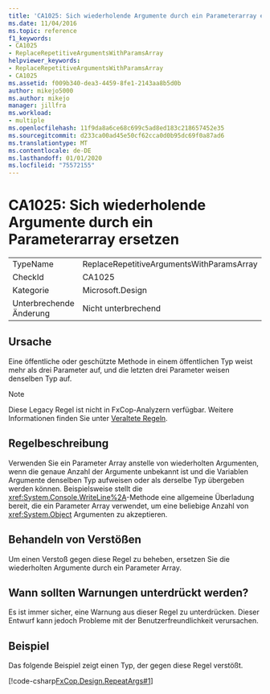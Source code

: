 ```yaml
---
title: 'CA1025: Sich wiederholende Argumente durch ein Parameterarray ersetzen'
ms.date: 11/04/2016
ms.topic: reference
f1_keywords:
- CA1025
- ReplaceRepetitiveArgumentsWithParamsArray
helpviewer_keywords:
- ReplaceRepetitiveArgumentsWithParamsArray
- CA1025
ms.assetid: f009b340-dea3-4459-8fe1-2143aa8b5d0b
author: mikejo5000
ms.author: mikejo
manager: jillfra
ms.workload:
- multiple
ms.openlocfilehash: 11f9da8a6ce68c699c5ad8ed183c218657452e35
ms.sourcegitcommit: d233ca00ad45e50cf62cca0d0b95dc69f0a87ad6
ms.translationtype: MT
ms.contentlocale: de-DE
ms.lasthandoff: 01/01/2020
ms.locfileid: "75572155"
---
```

# <a name="ca1025-replace-repetitive-arguments-with-params-array"></a>CA1025: Sich wiederholende Argumente durch ein Parameterarray ersetzen

|||
|-|-|
|TypeName|ReplaceRepetitiveArgumentsWithParamsArray|
|CheckId|CA1025|
|Kategorie|Microsoft.Design|
|Unterbrechende Änderung|Nicht unterbrechend|

## <a name="cause"></a>Ursache
Eine öffentliche oder geschützte Methode in einem öffentlichen Typ weist mehr als drei Parameter auf, und die letzten drei Parameter weisen denselben Typ auf.

> [!NOTE]
> Diese Legacy Regel ist nicht in FxCop-Analyzern verfügbar. Weitere Informationen finden Sie unter [Veraltete Regeln](fxcop-rule-port-status.md#deprecated-rules).

## <a name="rule-description"></a>Regelbeschreibung
Verwenden Sie ein Parameter Array anstelle von wiederholten Argumenten, wenn die genaue Anzahl der Argumente unbekannt ist und die Variablen Argumente denselben Typ aufweisen oder als derselbe Typ übergeben werden können. Beispielsweise stellt die <xref:System.Console.WriteLine%2A>-Methode eine allgemeine Überladung bereit, die ein Parameter Array verwendet, um eine beliebige Anzahl von <xref:System.Object> Argumenten zu akzeptieren.

## <a name="how-to-fix-violations"></a>Behandeln von Verstößen
Um einen Verstoß gegen diese Regel zu beheben, ersetzen Sie die wiederholten Argumente durch ein Parameter Array.

## <a name="when-to-suppress-warnings"></a>Wann sollten Warnungen unterdrückt werden?
Es ist immer sicher, eine Warnung aus dieser Regel zu unterdrücken. Dieser Entwurf kann jedoch Probleme mit der Benutzerfreundlichkeit verursachen.

## <a name="example"></a>Beispiel
Das folgende Beispiel zeigt einen Typ, der gegen diese Regel verstößt.

[!code-csharp[FxCop.Design.RepeatArgs#1](../code-quality/codesnippet/CSharp/ca1025-replace-repetitive-arguments-with-params-array_1.cs)]
